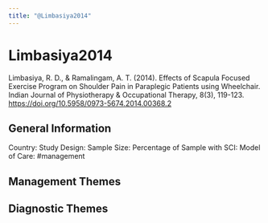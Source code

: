 ```yaml
---
title: "@Limbasiya2014"
---
```


# Limbasiya2014
Limbasiya, R. D., & Ramalingam, A. T. (2014). Effects of Scapula Focused Exercise Program on Shoulder Pain in Paraplegic Patients using Wheelchair. Indian Journal of Physiotherapy & Occupational Therapy, 8(3), 119-123. https://doi.org/10.5958/0973-5674.2014.00368.2 

## General Information
Country: 
Study Design: 
Sample Size: 
Percentage of Sample with SCI:
Model of Care: #management 

## Management Themes


## Diagnostic Themes
